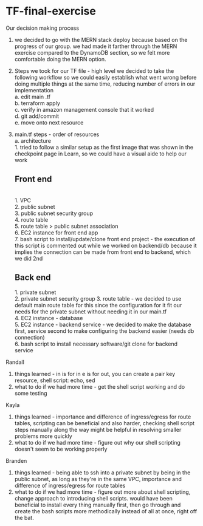 # TF-final-exercise

Our decision making process
1. we decided to go with the MERN stack deploy because based on the progress of our group. we had made it farther through the MERN exercise compared to the DynamoDB section, so we felt more comfortable doing the MERN option.
2. Steps we took for our TF file - high level
    we decided to take the following workflow so we could easily establish what went wrong before doing multiple things at the same time, reducing number of errors in our implementation  
   a. edit main .tf   
   b. terraform apply  
   c. verify in amazon management console that it worked  
   d. git add/commit  
   e. move onto next resource   
   
   
3. main.tf steps - order of resources  
    a. architecture  
         1. tried to follow a similar setup as the first image that was shown in the checkpoint page in Learn, so we could have a visual aide to help our work  
       <h2>Front end</h2>  
         1. VPC  
         2. public subnet  
         3. public subnet security group  
         4. route table  
         5. route table > public subnet association  
         6. EC2 instance for front end app  
         7. bash script to install/update/clone front end project - the execution of this script is commented out while we worked on backend/db because it implies the connection               can be made from front end to backend, which we did 2nd  
       
     <h2>Back end</h2> 
         1. private subnet<br />
         2. private subnet security group
         3. route table - we decided to use default main route table for this since the configuration for it fit our needs for the private subnet without needing it in our main.tf<br />
         4. EC2 instance - database<br />
         5. EC2 instance - backend service - we decided to make the database first, service second to make configuring the backend easier (needs db connection)<br />
         6. bash script to install necessary software/git clone for backend service<br />


Randall
1. things learned - in is for in e is for out, you can create a pair key resource, shell script: echo, sed
2. what to do if we had more time - get the shell script working and do some testing

Kayla  
1. things learned - importance and difference of ingress/egress for route tables, scripting can be beneficial and also harder, checking shell script steps manually along the way might be helpful in resolving smaller problems more quickly
2. what to do if we had more time - figure out why our shell scripting doesn't seem to be working properly


Branden  
1. things learned - being able to ssh into a private subnet by being in the public subnet, as long as they're in the same VPC, importance and difference of ingress/egress for route tables  
2. what to do if we had more time - figure out more about shell scripting, change approach to introducing shell scripts. would have been beneficial to install every thing manually first, then go through and create the bash scripts more methodically instead of all at once, right off the bat. 
         
     
